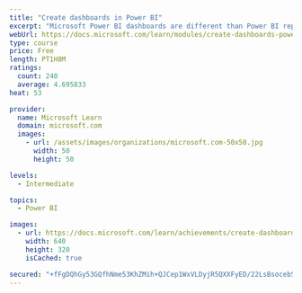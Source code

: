 ```yaml
---
title: "Create dashboards in Power BI"
excerpt: "Microsoft Power BI dashboards are different than Power BI reports. Dashboards allow report consumers to create a single artifact of directed data that is personalized just for them.  Dashboards can be comprised of pinned visuals that are taken from different reports. Where a Power BI report uses data from a single dataset, a Power BI dashboard can contain visuals from different datasets."
webUrl: https://docs.microsoft.com/learn/modules/create-dashboards-power-bi/
type: course
price: Free
length: PT1H8M
ratings:
  count: 240
  average: 4.695833
heat: 53

provider:
  name: Microsoft Learn
  domain: microsoft.com
  images:
    - url: /assets/images/organizations/microsoft.com-50x50.jpg
      width: 50
      height: 50

levels:
  - Intermediate

topics:
  - Power BI

images:
  - url: https://docs.microsoft.com/learn/achievements/create-dashboards-power-bi-social.png
    width: 640
    height: 320
    isCached: true

secured: "+fFgDQhGy53GQfhNme53KhZMih+QJCep1WxVLDyjR5QXXFyED/22LsBsocebSw92uUAgKepUNqV4G77POUuTagSl5b3hLfpqPSvNru++ADvFTSfcmJgn8GmkG1N+DnG2PIklHD8FE6dmEClMztD00kyMDn4y5JbByBxHcAhCJ2y8RDzgzUiDrldh/FPU6CuHlifToFNLx8nJ3rhQWkPh1v9EwM36b/ipotKfbuO5sIznkx7hjlTPckBcmVRJeHWfzlv5cl2w6eh8VkZHKc4UhBI7aE0VnE8M5MW+AsITOSxp05+cJqzPc4ejmAF4//92Imf8ncNTR8j6f6M0k2csMBXbIKPvB31c/fUiJ+TwqQDASySx2a6O4fRGnCgardMz5mFrr4XYdkX6rRqmlFYYvAV79GlKYU4TxBZVZZRzdus=;LiXRLWNrSFZjf6EPQjECTg=="
---
```


